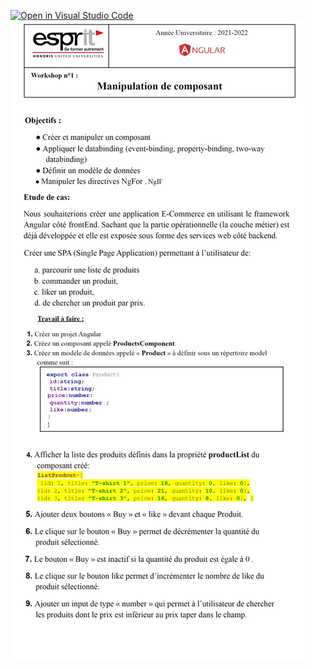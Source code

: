 [![Open in Visual Studio Code](https://classroom.github.com/assets/open-in-vscode-f059dc9a6f8d3a56e377f745f24479a46679e63a5d9fe6f495e02850cd0d8118.svg)](https://classroom.github.com/online_ide?assignment_repo_id=7491247&assignment_repo_type=AssignmentRepo)
![plot](https://github.com/badi3a/AngularWorkshops-2cinfo/blob/main/workshop1.png)

